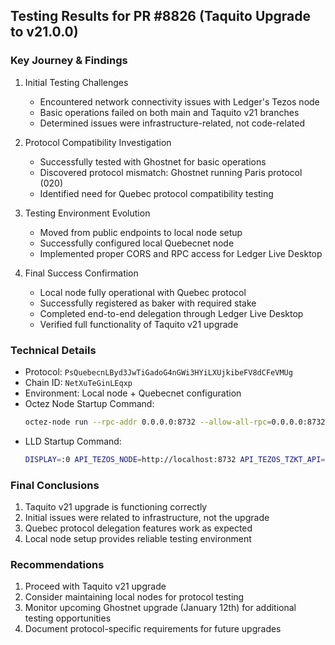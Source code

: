 ## Testing Results for PR #8826 (Taquito Upgrade to v21.0.0)

### Key Journey & Findings

1. Initial Testing Challenges
   - Encountered network connectivity issues with Ledger's Tezos node
   - Basic operations failed on both main and Taquito v21 branches
   - Determined issues were infrastructure-related, not code-related

2. Protocol Compatibility Investigation
   - Successfully tested with Ghostnet for basic operations
   - Discovered protocol mismatch: Ghostnet running Paris protocol (020)
   - Identified need for Quebec protocol compatibility testing

3. Testing Environment Evolution
   - Moved from public endpoints to local node setup
   - Successfully configured local Quebecnet node
   - Implemented proper CORS and RPC access for Ledger Live Desktop

4. Final Success Confirmation
   - Local node fully operational with Quebec protocol
   - Successfully registered as baker with required stake
   - Completed end-to-end delegation through Ledger Live Desktop
   - Verified full functionality of Taquito v21 upgrade

### Technical Details
- Protocol: `PsQuebecnLByd3JwTiGadoG4nGWi3HYiLXUjkibeFV8dCFeVMUg`
- Chain ID: `NetXuTeGinLEqxp`
- Environment: Local node + Quebecnet configuration
- Octez Node Startup Command:
  ```bash
  octez-node run --rpc-addr 0.0.0.0:8732 --allow-all-rpc=0.0.0.0:8732 --cors-origin='*' --cors-header='content-type' --cors-header='range' --cors-header='authorization' --cors-header='content-length' --cors-header='accept' --cors-header='origin' --cors-header='x-requested-with' --history-mode rolling --synchronisation-threshold=0 --force-history-mode-switch
  ```
- LLD Startup Command:
  ```bash
  DISPLAY=:0 API_TEZOS_NODE=http://localhost:8732 API_TEZOS_TZKT_API=https://api.quebecnet.tzkt.io DEBUG=*,-babel*,-electron*,-vite* LEDGER_DEBUG_ALL=1 LEDGER_LOG_LEVEL=debug pnpm desktop start
  ```

### Final Conclusions
1. Taquito v21 upgrade is functioning correctly
2. Initial issues were related to infrastructure, not the upgrade
3. Quebec protocol delegation features work as expected
4. Local node setup provides reliable testing environment

### Recommendations
1. Proceed with Taquito v21 upgrade
2. Consider maintaining local nodes for protocol testing
3. Monitor upcoming Ghostnet upgrade (January 12th) for additional testing opportunities
4. Document protocol-specific requirements for future upgrades